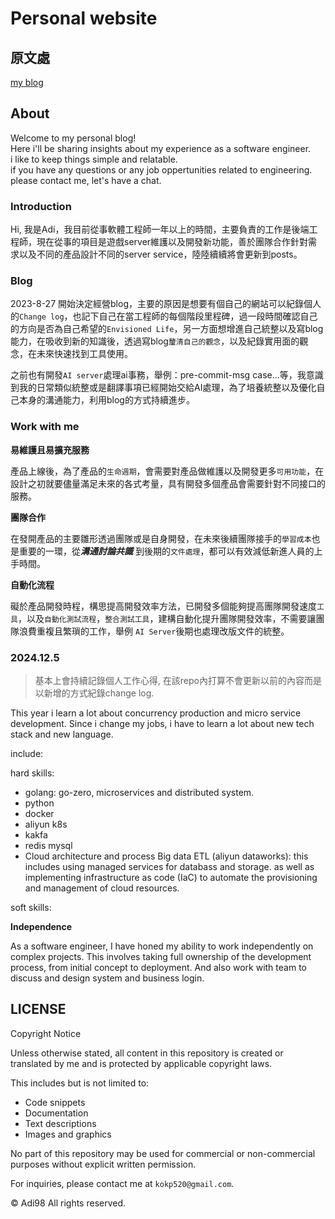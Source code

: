 # Personal website

## 原文處

[my blog](https://kokp520.github.io/about)

## About

Welcome to my personal blog!<br>
 Here i'll be sharing insights about my experience as a software engineer.
 <br> i like to keep things simple and relatable. <br>
if you have any questions or any job oppertunities related to engineering. please contact me, let's have a chat.


### Introduction

Hi, 我是Adi，我目前從事軟體工程師一年以上的時間，主要負責的工作是後端工程師，現在從事的項目是遊戲server維護以及開發新功能，善於團隊合作針對需求以及不同的產品設計不同的server service，陸陸續續將會更新到posts。

### Blog

2023-8-27 開始決定經營blog，主要的原因是想要有個自己的網站可以紀錄個人的`Change log`，也記下自己在當工程師的每個階段里程碑，過一段時間確認自己的方向是否為自己希望的`Envisioned Life`，另一方面想增進自己統整以及寫blog能力，在吸收到新的知識後，透過寫blog`釐清自己的觀念`，以及紀錄實用面的觀念，在未來快速找到工具使用。

之前也有開發`AI server`處理ai事務，舉例：pre-commit-msg case...等，我意識到我的日常類似統整或是翻譯事項已經開始交給AI處理，為了培養統整以及優化自己本身的溝通能力，利用blog的方式持續進步。

### Work with me 

**易維護且易擴充服務**

產品上線後，為了產品的`生命週期`，會需要對產品做維護以及開發更多`可用功能`，在設計之初就要儘量滿足未來的各式考量，具有開發多個產品會需要針對不同接口的服務。

**團隊合作**

在發開產品的主要雛形透過團隊或是自身開發，在未來後續團隊接手的`學習成本`也是重要的一環，從***溝通討論共識*** 到後期的`文件處理`，都可以有效減低新進人員的上手時間。

**自動化流程**

礙於產品開發時程，構思提高開發效率方法，已開發多個能夠提高團隊開發速度`工具`，以及`自動化測試流程`，`整合測試工具`，建構自動化提升團隊開發效率，不需要讓團隊浪費重複且繁瑣的工作，舉例 `AI Server`後期也處理改版文件的統整。

### 2024.12.5

> 基本上會持續記錄個人工作心得, 在該repo內打算不會更新以前的內容而是以新增的方式紀錄change log.

This year i learn a lot about concurrency production and micro service development.
Since i change my jobs, i have to learn a lot about new tech stack and new language.

include:

hard skills:
- golang: go-zero, microservices and distributed system.
- python
- docker
- aliyun k8s
- kakfa
- redis mysql
- Cloud architecture and process Big data ETL (aliyun dataworks): this includes using managed services for databass and storage. as well as implementing infrastructure as code (IaC) to automate the provisioning and management of cloud resources.

soft skills:

**Independence**

As a software engineer, I have honed my ability to work independently on complex projects. This involves taking full ownership of the development process, from initial concept to deployment. And also work with team to discuss and design system and business login.

## LICENSE

Copyright Notice

Unless otherwise stated, all content in this repository is created or translated by me and is protected by applicable copyright laws.

This includes but is not limited to:

- Code snippets
- Documentation
- Text descriptions
- Images and graphics

No part of this repository may be used for commercial or non-commercial purposes without explicit written permission.

For inquiries, please contact me at `kokp520@gmail.com`.

© Adi98 All rights reserved.
